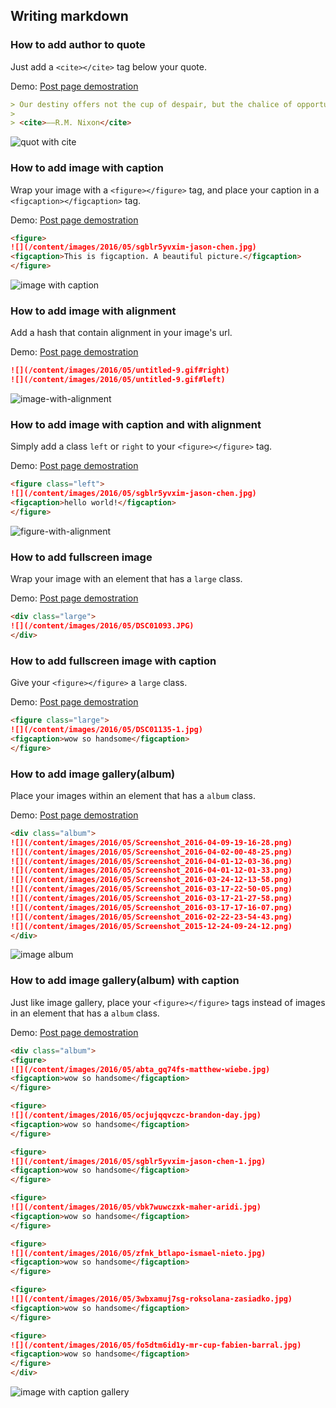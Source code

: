 ## Writing markdown

### How to add author to quote

Just add a `<cite></cite>` tag below your quote. 

Demo: [Post page demostration](https://blog.serenader.me/ghost-theme-demostration-decent-2/#thestandardloremipsumpassageusedsincethe1500s)

```markdown
> Our destiny offers not the cup of despair, but the chalice of opportunity. So let us seize it, not in fear, but in gladness.
> 
> <cite>——R.M. Nixon</cite>
```

![quot with cite](../screenshot/quote-with-cite.jpg)

### How to add image with caption

Wrap your image with a `<figure></figure>` tag, and place your caption in a `<figcaption></figcaption>` tag. 

Demo: [Post page demostration](https://blog.serenader.me/ghost-theme-demostration-decent-2/#section11032ofdefinibusbonorumetmalorumwrittenbyciceroin45bc)

```markdown
<figure>
![](/content/images/2016/05/sgblr5yvxim-jason-chen.jpg)
<figcaption>This is figcaption. A beautiful picture.</figcaption>
</figure>
```

![image with caption](../screenshot/image-with-caption.jpg)

### How to add image with alignment

Add a hash that contain alignment in your image's url. 

Demo: [Post page demostration](https://blog.serenader.me/ghost-theme-demostration-decent-2/#section11032ofdefinibusbonorumetmalorumwrittenbyciceroin45bc)

```markdown
![](/content/images/2016/05/untitled-9.gif#right)
![](/content/images/2016/05/untitled-9.gif#left)
```

![image-with-alignment](../screenshot/image-with-alignment.jpg)

### How to add image with caption and with alignment

Simply add a class `left` or `right` to your `<figure></figure>` tag. 

Demo: [Post page demostration](https://blog.serenader.me/ghost-theme-demostration-decent-2/#section11033ofdefinibusbonorumetmalorumwrittenbyciceroin45bc)

```markdown
<figure class="left">
![](/content/images/2016/05/sgblr5yvxim-jason-chen.jpg)
<figcaption>hello world!</figcaption>
</figure>
```

![figure-with-alignment](../screenshot/figure-with-alignment.jpg)

### How to add fullscreen image

Wrap your image with an element that has a `large` class. 

Demo: [Post page demostration](https://blog.serenader.me/ghost-theme-demostration-decent-2/)

```markdown
<div class="large">
![](/content/images/2016/05/DSC01093.JPG)
</div>
```

### How to add fullscreen image with caption

Give your `<figure></figure>` a `large` class. 

Demo: [Post page demostration](https://blog.serenader.me/ghost-theme-demostration-decent-2/#1914translationbyhrackham)

```markdown
<figure class="large">
![](/content/images/2016/05/DSC01135-1.jpg)
<figcaption>wow so handsome</figcaption>
</figure>
```

### How to add image gallery(album)

Place your images within an element that has a `album` class. 

Demo: [Post page demostration](https://blog.serenader.me/ghost-theme-demostration-decent-2/#imagegallery)

```markdown
<div class="album">
![](/content/images/2016/05/Screenshot_2016-04-09-19-16-28.png)
![](/content/images/2016/05/Screenshot_2016-04-02-00-48-25.png)
![](/content/images/2016/05/Screenshot_2016-04-01-12-03-36.png)
![](/content/images/2016/05/Screenshot_2016-04-01-12-01-33.png)
![](/content/images/2016/05/Screenshot_2016-03-24-12-13-58.png)
![](/content/images/2016/05/Screenshot_2016-03-17-22-50-05.png)
![](/content/images/2016/05/Screenshot_2016-03-17-21-27-58.png)
![](/content/images/2016/05/Screenshot_2016-03-17-17-16-07.png)
![](/content/images/2016/05/Screenshot_2016-02-22-23-54-43.png)
![](/content/images/2016/05/Screenshot_2015-12-24-09-24-12.png)
</div>
```

![image album](../screenshot/image-album.jpg)

### How to add image gallery(album) with caption

Just like image gallery, place your `<figure></figure>` tags instead of images in an element that has a `album` class. 

Demo: [Post page demostration](https://blog.serenader.me/ghost-theme-demostration-decent-2/#imagegallerywithcaption)

```markdown
<div class="album">
<figure>
![](/content/images/2016/05/abta_gq74fs-matthew-wiebe.jpg)
<figcaption>wow so handsome</figcaption>
</figure>

<figure>
![](/content/images/2016/05/ocjujqqvczc-brandon-day.jpg)
<figcaption>wow so handsome</figcaption>
</figure>

<figure>
![](/content/images/2016/05/sgblr5yvxim-jason-chen-1.jpg)
<figcaption>wow so handsome</figcaption>
</figure>

<figure>
![](/content/images/2016/05/vbk7wuwczxk-maher-aridi.jpg)
<figcaption>wow so handsome</figcaption>
</figure>

<figure>
![](/content/images/2016/05/zfnk_btlapo-ismael-nieto.jpg)
<figcaption>wow so handsome</figcaption>
</figure>

<figure>
![](/content/images/2016/05/3wbxamuj7sg-roksolana-zasiadko.jpg)
<figcaption>wow so handsome</figcaption>
</figure>

<figure>
![](/content/images/2016/05/fo5dtm6id1y-mr-cup-fabien-barral.jpg)
<figcaption>wow so handsome</figcaption>
</figure>
</div>
```

![image with caption gallery](../screenshot/image-with-caption-album.jpg)
